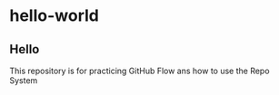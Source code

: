 # hello-world
## Hello
This repository is for practicing GitHub Flow
ans how to use the Repo System
